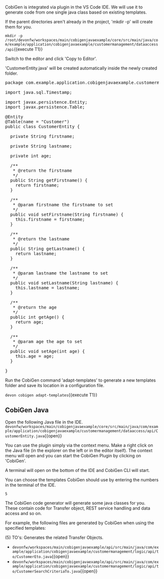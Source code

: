 CobiGen is integrated via plugin in the VS Code IDE. We will use it to generate code from one single java class based on existing templates.


If the parent directories aren't already in the project, 'mkdir -p' will create them for you. 

`mkdir -p /root/devonfw/workspaces/main/cobigenjavaexample/core/src/main/java/com/example/application/cobigenjavaexample/customermanagement/dataaccess/api`{{execute T1}}

Switch to the editor and click 'Copy to Editor'. 

'CustomerEntity.java' will be created automatically inside the newly created folder.

<pre class="file" data-filename="devonfw/workspaces/main/cobigenjavaexample/core/src/main/java/com/example/application/cobigenjavaexample/customermanagement/dataaccess/api/CustomerEntity.java">
package com.example.application.cobigenjavaexample.customermanagement.dataaccess.api;

import java.sql.Timestamp;

import javax.persistence.Entity;
import javax.persistence.Table;

@Entity
@Table(name = &#34;Customer&#34;)
public class CustomerEntity {

  private String firstname;

  private String lastname;

  private int age;

  /**
   * @return the firstname
   */
  public String getFirstname() {
    return firstname;
  }

  /**
   * @param firstname the firstname to set
   */
  public void setFirstname(String firstname) {
    this.firstname = firstname;
  }

  /**
   * @return the lastname
   */
  public String getLastname() {
    return lastname;
  }

  /**
   * @param lastname the lastname to set
   */
  public void setLastname(String lastname) {
    this.lastname = lastname;
  }

  /**
   * @return the age
   */
  public int getAge() {
    return age;
  }

  /**
   * @param age the age to set
   */
  public void setAge(int age) {
    this.age = age;
  }

}
</pre>



Run the CobiGen command 'adapt-templates' to generate a new templates folder and save its location in a configuration file.

`devon cobigen adapt-templates`{{execute T1}}




## CobiGen Java


Open the following Java file in the IDE.
`devonfw/workspaces/main/cobigenjavaexample/core/src/main/java/com/example/application/cobigenjavaexample/customermanagement/dataaccess/api/CustomerEntity.java`{{open}}

You can use the plugin simply via the context menu. Make a right click on the Java file (in the explorer on the left or in the editor itself). The context menu will open and you can start the CobiGen Plugin by clicking on 'CobiGen'.

A terminal will open on the bottom of the IDE and CobiGen CLI will start.

You can choose the templates CobiGen should use by entering the numbers in the terminal of the IDE.

`5`


The CobiGen code generator will generate some java classes for you. These contain code for Transfer object, REST service handling and data access and so on.

For example, the following files are generated by CobiGen when using the specified templates:

(5) TO&#39;s: Generates the related Transfer Objects.
- `devonfw/workspaces/main/cobigenjavaexample/api/src/main/java/com/example/application/cobigenjavaexample/customermanagement/logic/api/to/CustomerEto.java`{{open}}
- `devonfw/workspaces/main/cobigenjavaexample/api/src/main/java/com/example/application/cobigenjavaexample/customermanagement/logic/api/to/CustomerSearchCriteriaTo.java`{{open}}

